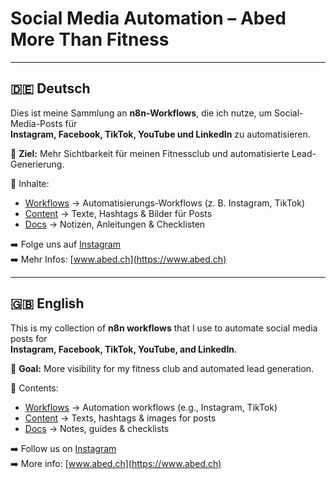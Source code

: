 # Social Media Automation – Abed More Than Fitness

---

## 🇩🇪 Deutsch

Dies ist meine Sammlung an **n8n-Workflows**, die ich nutze, um Social-Media-Posts für  
**Instagram, Facebook, TikTok, YouTube und LinkedIn** zu automatisieren.

🎯 **Ziel:** Mehr Sichtbarkeit für meinen Fitnessclub und automatisierte Lead-Generierung.

📌 Inhalte:
- [Workflows](workflows/README.md) → Automatisierungs-Workflows (z. B. Instagram, TikTok)
- [Content](workflows/content/README.md) → Texte, Hashtags & Bilder für Posts
- [Docs](docs/README.md) → Notizen, Anleitungen & Checklisten

➡️ Folge uns auf [Instagram](https://www.instagram.com)  
➡️ Mehr Infos: [www.abed.ch](https://www.abed.ch)

---

## 🇬🇧 English

This is my collection of **n8n workflows** that I use to automate social media posts for  
**Instagram, Facebook, TikTok, YouTube, and LinkedIn**.

🎯 **Goal:** More visibility for my fitness club and automated lead generation.

📌 Contents:
- [Workflows](workflows/README.md) → Automation workflows (e.g., Instagram, TikTok)
- [Content](workflows/content/README.md) → Texts, hashtags & images for posts
- [Docs](docs/README.md) → Notes, guides & checklists

➡️ Follow us on [Instagram](https://www.instagram.com)  
➡️ More info: [www.abed.ch](https://www.abed.ch)

